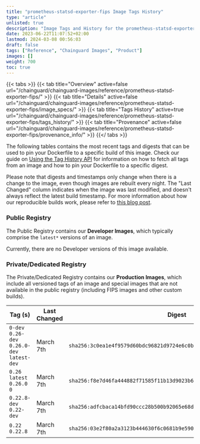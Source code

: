 ```yaml
---
title: "prometheus-statsd-exporter-fips Image Tags History"
type: "article"
unlisted: true
description: "Image Tags and History for the prometheus-statsd-exporter-fips Chainguard Image"
date: 2023-06-22T11:07:52+02:00
lastmod: 2024-03-08 00:56:03
draft: false
tags: ["Reference", "Chainguard Images", "Product"]
images: []
weight: 700
toc: true
---
```


{{< tabs >}}
{{< tab title="Overview" active=false url="/chainguard/chainguard-images/reference/prometheus-statsd-exporter-fips/" >}}
{{< tab title="Details" active=false url="/chainguard/chainguard-images/reference/prometheus-statsd-exporter-fips/image_specs/" >}}
{{< tab title="Tags History" active=true url="/chainguard/chainguard-images/reference/prometheus-statsd-exporter-fips/tags_history/" >}}
{{< tab title="Provenance" active=false url="/chainguard/chainguard-images/reference/prometheus-statsd-exporter-fips/provenance_info/" >}}
{{</ tabs >}}

The following tables contains the most recent tags and digests that can be used to pin your Dockerfile to a specific build of this image. Check our guide on [Using the Tag History API](/chainguard/chainguard-images/using-the-tag-history-api/) for information on how to fetch all tags from an image and how to pin your Dockerfile to a specific digest.

Please note that digests and timestamps only change when there is a change to the image, even though images are rebuilt every night. The "Last Changed" column indicates when the image was last modified, and doesn't always reflect the latest build timestamp. For more information about how our reproducible builds work, please refer to [this blog post](https://www.chainguard.dev/unchained/reproducing-chainguards-reproducible-image-builds).

### Public Registry
The Public Registry contains our **Developer Images**, which typically comprise the `latest*` versions of an image.

Currently, there are no Developer versions of this image available.

### Private/Dedicated Registry
The Private/Dedicated Registry contains our **Production Images**, which include all versioned tags of an image and special images that are not available in the public registry (including FIPS images and other custom builds).

| Tag (s)                                       | Last Changed | Digest                                                                    |
|-----------------------------------------------|--------------|---------------------------------------------------------------------------|
|  `0-dev` `0.26-dev` `0.26.0-dev` `latest-dev` | March 7th    | `sha256:3c0ea1e4f9579d60bdc96821d9724e6c0bb22b77efe1c19b0796b57bea9283e8` |
|  `0.26` `latest` `0.26.0` `0`                 | March 7th    | `sha256:f8e7d46fa444882f71585f11b13d9023b6b94f968bb64528f4a309e61ff3fd13` |
|  `0.22.8-dev` `0.22-dev`                      | March 7th    | `sha256:adfcbaca14bfd90ccc28b500b92065e68db731c03db133d809a6ec6119874f74` |
|  `0.22` `0.22.8`                              | March 7th    | `sha256:03e2f80a2a3123b444630f6c0681b9e5901cc6b7bffcc995f7c8210fbd0e7fa6` |

